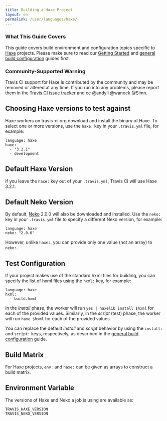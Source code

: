 ```yaml
---
title: Building a Haxe Project
layout: en
permalink: /user/languages/haxe/
---
```


### What This Guide Covers

This guide covers build environment and configuration topics specific to
[Haxe](http://haxe.org/) projects. Please make sure to read our
[Getting Started](/user/getting-started/) and
[general build configuration](/user/customizing-the-build/) guides first.

### Community-Supported Warning

Travis CI support for Haxe is contributed by the community and may be removed
or altered at any time. If you run into any problems, please report them in the
[Travis CI issue tracker](https://github.com/travis-ci/travis-ci/issues/new?labels=haxe)
and cc @andyli @waneck @Simn.

## Choosing Haxe versions to test against

Haxe workers on travis-ci.org download and install the binary of Haxe.
To select one or more versions, use the `haxe:`
key in your `.travis.yml` file, for example:

    language: haxe
    haxe:
      - "3.2.1"
      - development

## Default Haxe Version

If you leave the `haxe:` key out of your `.travis.yml`, Travis CI will use
Haxe 3.2.1.

## Default Neko Version

By default, [Neko](http://nekovm.org/) 2.0.0 will also be downloaded and installed.
Use the `neko:` key in your `.travis.yml` file to specify a different Neko version,
for example:

    language: haxe
    neko: "2.0.0"

However, unlike `haxe:`, you can provide only one value (not an array) to `neko:`.

## Test Configuration

If your project makes use of the standard hxml files for building, you can specify
the list of hxml files using the `hxml:` key, for example:

    language: haxe
    hxml:
      - build.hxml

In the *install* phase, the worker will run `yes | haxelib install $hxml` for
each of the provided values. Similarly, in the *script* (test) phase, 
the worker will run `haxe $hxml` for each of the provided values.

You can replace the default *install* and *script* behavior by using the
`install:` and `script:` keys, respectively, as described
in the [general build configuration](/user/customizing-the-build/) guide.

## Build Matrix

For Haxe projects, `env:` and `haxe:` can be given as arrays
to construct a build matrix.

## Environment Variable

The versions of Haxe and Neko a job is using are available as:

    TRAVIS_HAXE_VERSION
    TRAVIS_NEKO_VERSION
